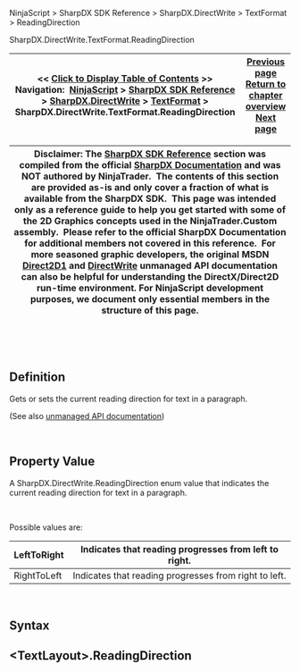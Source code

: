 ﻿


NinjaScript \> SharpDX SDK Reference \> SharpDX.DirectWrite \> TextFormat \> ReadingDirection






















SharpDX.DirectWrite.TextFormat.ReadingDirection







| \<\< [Click to Display Table of Contents](sharpdx_directwrite_textformat_readingdirection.md) \>\> **Navigation:**     [NinjaScript](ninjascript.md) \> [SharpDX SDK Reference](sharpdx_sdk_reference.md) \> [SharpDX.DirectWrite](sharpdx_directwrite.md) \> [TextFormat](sharpdx_directwrite_textformat.md) \> SharpDX.DirectWrite.TextFormat.ReadingDirection | [Previous page](sharpdx_directwrite_textformat_paragraphalignment.md) [Return to chapter overview](sharpdx_directwrite_textformat.md) [Next page](sharpdx_directwrite_textformat_textalignment.md) |
| --- | --- |













| Disclaimer: The [SharpDX SDK Reference](sharpdx_sdk_reference.md) section was compiled from the official [SharpDX Documentation](http://sharpdx.org/) and was NOT authored by NinjaTrader.  The contents of this section are provided as\-is and only cover a fraction of what is available from the SharpDX SDK.  This page was intended only as a reference guide to help you get started with some of the 2D Graphics concepts used in the NinjaTrader.Custom assembly.  Please refer to the official SharpDX Documentation for additional members not covered in this reference.  For more seasoned graphic developers, the original MSDN [Direct2D1](https://msdn.microsoft.com/en-us/library/windows/desktop/dd370990.aspx) and [DirectWrite](https://msdn.microsoft.com/en-us/library/windows/desktop/dd368038.aspx) unmanaged API documentation can also be helpful for understanding the DirectX/Direct2D run\-time environment. For NinjaScript development purposes, we document only essential members in the structure of this page. |
| --- |



 


 


## Definition


Gets or sets the current reading direction for text in a paragraph. 


(See also [unmanaged API documentation](http://msdn.microsoft.com/en-us/library/dd316678.aspx))


 


## Property Value


A SharpDX.DirectWrite.ReadingDirection enum value that indicates the current reading direction for text in a paragraph.


 


Possible values are:




| LeftToRight | Indicates that reading progresses from left to right. |
| --- | --- |
| RightToLeft | Indicates that reading progresses from right to left. |



 


## Syntax


## \<TextLayout\>.ReadingDirection








